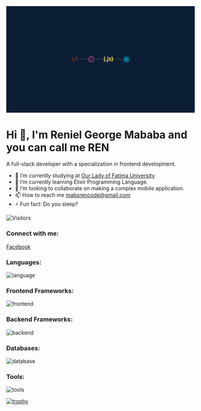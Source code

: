 <img src="banner-github.png">

# Hi 👋, I'm Reniel George Mababa and you can call me REN

A full-stack developer with a specialization in frontend development.

- 🔭 I’m currently studying at [Our Lady of Fatima University](https://www.facebook.com/our.lady.of.fatima.university)
- 🌱 I’m currently learning Elixir Programming Language.
- 👯 I’m looking to collaborate on making a complex mobile application.
- 📫 How to reach me [mabsrencode@gmail.com](mailto:mabsrencode@gmail.com)
- ⚡ Fun fact: Do you sleep?

  
![Visitors](https://komarev.com/ghpvc/?username=Mabsrencode&color=green&style=flat-square&label=Profile%20Views)


### Connect with me:
<a href="https://www.facebook.com/Reniel.Mababa.28/">
    Facebook
</a>

<h3 align="left">Languages:</h3>
<p align="left">
<img src="https://skillicons.dev/icons?i=js,ts,html,css,scss,elixir" alt="language">
</p>

<h3 align="left">Frontend Frameworks:</h3>
<p align="left">
<img src="https://skillicons.dev/icons?i=next,react,angular,vite,astro,tailwind,bootstrap,electron" alt="frontend">
</p>

<h3 align="left">Backend Frameworks:</h3>
<p align="left">
<img src="https://skillicons.dev/icons?i=express,fastapi,firebase,graphql,nestjs,appwrite,supabase" alt="backend">
</p>

<h3 align="left">Databases:</h3>
<p align="left">
<img  src="https://skillicons.dev/icons?i=postgres,mongo,sqlite,redis,cassandra" alt="database">
</p>

<h3 align="left">Tools:</h3>
<p align="left">
<img src="https://skillicons.dev/icons?i=docker,git,github,githubactions,prisma,cloudflare,jest,postman,nodejs,npm,yarn,pnpm,jquery,bash,vscode,figma,threejs,webpack,materialui,gcp,sentry,jquery,redux" alt="tools">
</p>

[![trophy](https://github-profile-trophy.vercel.app/?username=mabsrencode)](https://github.com/ryo-ma/github-profile-trophy)





